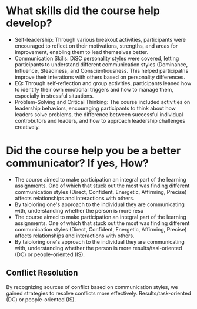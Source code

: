 # What skills did the course help develop?
- Self-leadership: Through various breakout activities, participants were encouraged to reflect on their motivations, strengths, and areas for improvement, enabling them to lead themselves better. 
- Communication Skills: DiSC personality styles were covered, letting participants to understand different communication styles (Dominance, Influence, Steadiness, and Conscientiousness. This helped participatns improve their interations with others based on personality differences. 
- EQ: Through self-reflection and group activities, participants leaned how to identify their own emotional triggers and how to manage them, especially in stressful situations. 
- Problem-Solving and Critical Thinking: The course included activities on leadership behaviors, encouraging participants to think about how leaders solve problems, the difference between successful individual controbutors and leaders, and how to approach leadership challenges creatively. 

# Did the course help you be a better communicator? If yes, How?
- The course aimed to make participation an integral part of the learning assignments. One of which that stuck out the most was finding different communication styles (Direct, Confident, Energetic, Affirming, Precise) affects relationships and interactions with others. 
- By taioloring one's approach to the individual they are communicating with, understanding whether the person is more resu
- The course aimed to make participation an integral part of the learning assignments. One of which that stuck out the most was finding different communication styles (Direct, Confident, Energetic, Affirming, Precise) affects relationships and interactions with others. 
- By taioloring one's approach to the individual they are communicating with, understanding whether the person is more results/tasl-oriented (DC) or people-oriented (IS). 
## Conflict Resolution
By recognizing sources of conflict based on communication styles, we gained strategies to resolve conflicts more effectively. Results/task-oriented (DC) or people-oriented (IS). 
